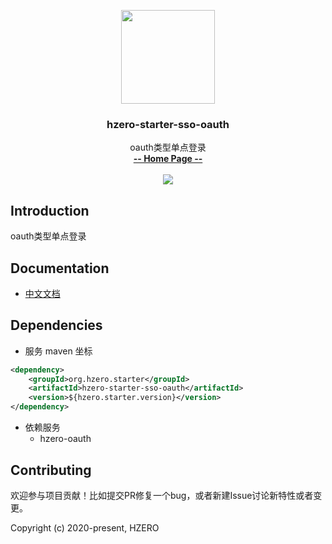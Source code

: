 <p align="center">
    <img src="https://file.open.hand-china.com/hsop-image/doc_classify/0/fed03e0fcb9d4a408d5be052fced12d1/hzero.png" width="150">
    <h3><p style="text-align:center">hzero-starter-sso-oauth</p></h3>
    <p align="center">
        oauth类型单点登录
        <br>
        <a href="http://open.hand-china.com/document-center/doc/component/148/10486?doc_id=5373"><strong>-- Home Page --</strong></a>
        <br>
        <br>
         <a href="http://www.apache.org/licenses/LICENSE-2.0">
             <img src="https://img.shields.io/github/license/alibaba/arthas.svg" >
         </a>
    </p>    
</p>

## Introduction
oauth类型单点登录

## Documentation
- [中文文档](http://open.hand-china.com/document-center/doc/component/148/10486?doc_id=5373)

## Dependencies

* 服务 maven 坐标

```xml
<dependency>
    <groupId>org.hzero.starter</groupId>
    <artifactId>hzero-starter-sso-oauth</artifactId>
    <version>${hzero.starter.version}</version>
</dependency>
```

* 依赖服务
    - hzero-oauth

## Contributing

欢迎参与项目贡献！比如提交PR修复一个bug，或者新建Issue讨论新特性或者变更。

Copyright (c) 2020-present, HZERO
